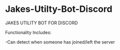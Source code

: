 # Jakes-Utilty-Bot-Discord

JAKES UTILITY BOT FOR DISCORD

Functionality Includes:

-Can detect when someone has joined/left the server

